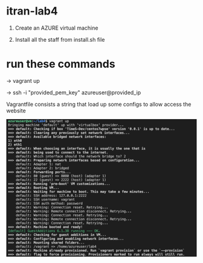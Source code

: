 # itran-lab4

1. Create an AZURE virtual machine

2. Install all the staff from install.sh file

# run these commands

-> vagrant up

-> ssh -i "provided_pem_key" azureuser@provided_ip

Vagrantfile consists a string that load up some configs to allow access the website

![vagrant up](img/1.png)